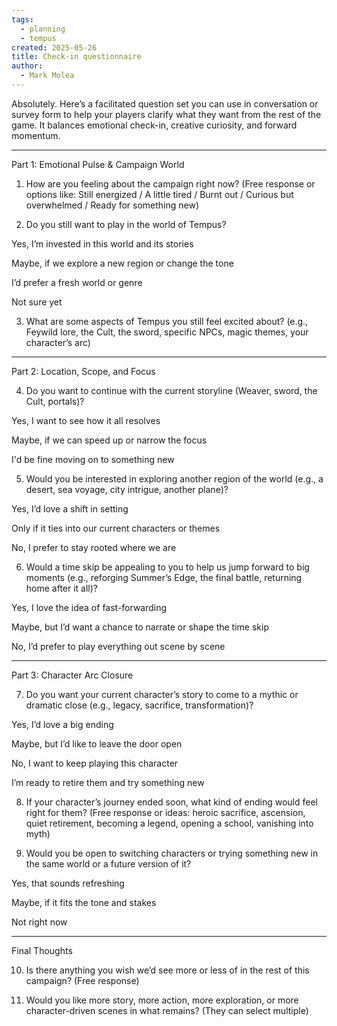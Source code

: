 ```yaml
---
tags:
  - planning
  - tempus
created: 2025-05-26
title: Check-in questionnaire
author:
  - Mark Molea
---
```



Absolutely. Here’s a facilitated question set you can use in conversation or survey form to help your players clarify what they want from the rest of the game. It balances emotional check-in, creative curiosity, and forward momentum.


---

Part 1: Emotional Pulse & Campaign World

1. How are you feeling about the campaign right now?
(Free response or options like: Still energized / A little tired / Burnt out / Curious but overwhelmed / Ready for something new)

2. Do you still want to play in the world of Tempus?

Yes, I’m invested in this world and its stories

Maybe, if we explore a new region or change the tone

I’d prefer a fresh world or genre

Not sure yet


3. What are some aspects of Tempus you still feel excited about?
(e.g., Feywild lore, the Cult, the sword, specific NPCs, magic themes, your character’s arc)


---

Part 2: Location, Scope, and Focus

4. Do you want to continue with the current storyline (Weaver, sword, the Cult, portals)?

Yes, I want to see how it all resolves

Maybe, if we can speed up or narrow the focus

I'd be fine moving on to something new


5. Would you be interested in exploring another region of the world (e.g., a desert, sea voyage, city intrigue, another plane)?

Yes, I’d love a shift in setting

Only if it ties into our current characters or themes

No, I prefer to stay rooted where we are


6. Would a time skip be appealing to you to help us jump forward to big moments (e.g., reforging Summer’s Edge, the final battle, returning home after it all)?

Yes, I love the idea of fast-forwarding

Maybe, but I’d want a chance to narrate or shape the time skip

No, I’d prefer to play everything out scene by scene



---

Part 3: Character Arc Closure

7. Do you want your current character’s story to come to a mythic or dramatic close (e.g., legacy, sacrifice, transformation)?

Yes, I’d love a big ending

Maybe, but I’d like to leave the door open

No, I want to keep playing this character

I’m ready to retire them and try something new


8. If your character’s journey ended soon, what kind of ending would feel right for them?
(Free response or ideas: heroic sacrifice, ascension, quiet retirement, becoming a legend, opening a school, vanishing into myth)

9. Would you be open to switching characters or trying something new in the same world or a future version of it?

Yes, that sounds refreshing

Maybe, if it fits the tone and stakes

Not right now



---

Final Thoughts

10. Is there anything you wish we’d see more or less of in the rest of this campaign?
(Free response)

11. Would you like more story, more action, more exploration, or more character-driven scenes in what remains?
(They can select multiple)